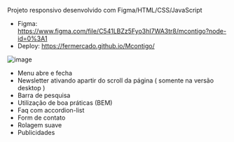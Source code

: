 Projeto responsivo desenvolvido com Figma/HTML/CSS/JavaScript

- Figma: https://www.figma.com/file/C541LBZz5Fyo3hI7WA3tr8/mcontigo?node-id=0%3A1
- Deploy: https://fermercado.github.io/Mcontigo/ 


![image](https://user-images.githubusercontent.com/88064355/178548504-49ef7fba-ce23-4495-b436-72d8edd8706d.png)


-	Menu abre e fecha
-	Newsletter ativando apartir do scroll da página ( somente na versão desktop )
-	Barra de pesquisa
-	Utilização de boa práticas (BEM)
-	Faq com accordion-list
-	Form de contato
-   Rolagem suave
-	Publicidades
